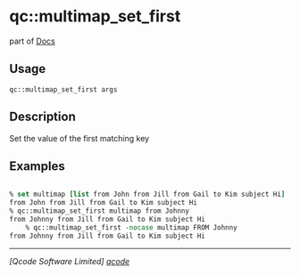 qc::multimap_set_first
======================

part of [Docs](.)

Usage
-----
`qc::multimap_set_first args`

Description
-----------
Set the value of the first matching key

Examples
--------
```tcl

% set multimap [list from John from Jill from Gail to Kim subject Hi]
from John from Jill from Gail to Kim subject Hi
% qc::multimap_set_first multimap from Johnny
from Johnny from Jill from Gail to Kim subject Hi
    % qc::multimap_set_first -nocase multimap FROM Johnny
from Johnny from Jill from Gail to Kim subject Hi

```

----------------------------------
*[Qcode Software Limited] [qcode]*

[qcode]: www.qcode.co.uk "Qcode Software"